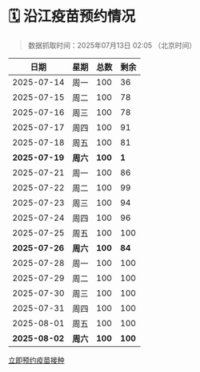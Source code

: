 # 🗓️ 沿江疫苗预约情况

> 数据抓取时间：2025年07月13日 02:05 （北京时间）

| 日期 | 星期 | 总数 | 剩余 |
|------|------|------|------|
| 2025-07-14 | 周一 | 100 | 36 |
| 2025-07-15 | 周二 | 100 | 78 |
| 2025-07-16 | 周三 | 100 | 78 |
| 2025-07-17 | 周四 | 100 | 91 |
| 2025-07-18 | 周五 | 100 | 81 |
| **2025-07-19** | **周六** | **100** | **1** |
| 2025-07-21 | 周一 | 100 | 86 |
| 2025-07-22 | 周二 | 100 | 99 |
| 2025-07-23 | 周三 | 100 | 94 |
| 2025-07-24 | 周四 | 100 | 96 |
| 2025-07-25 | 周五 | 100 | 100 |
| **2025-07-26** | **周六** | **100** | **84** |
| 2025-07-28 | 周一 | 100 | 100 |
| 2025-07-29 | 周二 | 100 | 100 |
| 2025-07-30 | 周三 | 100 | 100 |
| 2025-07-31 | 周四 | 100 | 100 |
| 2025-08-01 | 周五 | 100 | 100 |
| **2025-08-02** | **周六** | **100** | **100** |


<div class="button-container">
<a class="btn" href="http://yfzweb.ishequ.net/#/login" target="_blank">立即预约疫苗接种</a>
</div>
